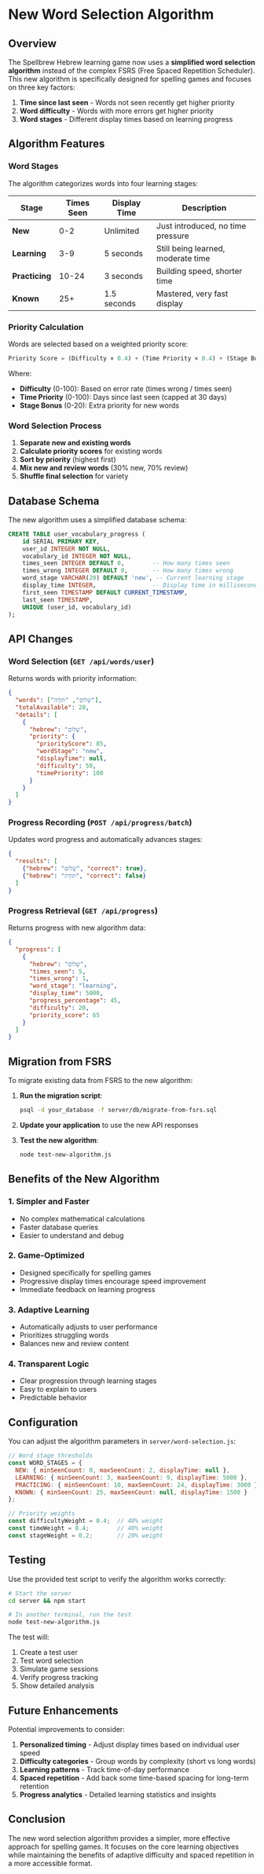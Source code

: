 # New Word Selection Algorithm

## Overview

The Spellbrew Hebrew learning game now uses a **simplified word selection algorithm** instead of the complex FSRS (Free Spaced Repetition Scheduler). This new algorithm is specifically designed for spelling games and focuses on three key factors:

1. **Time since last seen** - Words not seen recently get higher priority
2. **Word difficulty** - Words with more errors get higher priority  
3. **Word stages** - Different display times based on learning progress

## Algorithm Features

### Word Stages

The algorithm categorizes words into four learning stages:

| Stage | Times Seen | Display Time | Description |
|-------|------------|--------------|-------------|
| **New** | 0-2 | Unlimited | Just introduced, no time pressure |
| **Learning** | 3-9 | 5 seconds | Still being learned, moderate time |
| **Practicing** | 10-24 | 3 seconds | Building speed, shorter time |
| **Known** | 25+ | 1.5 seconds | Mastered, very fast display |

### Priority Calculation

Words are selected based on a weighted priority score:

```javascript
Priority Score = (Difficulty × 0.4) + (Time Priority × 0.4) + (Stage Bonus × 0.2)
```

Where:
- **Difficulty** (0-100): Based on error rate (times wrong / times seen)
- **Time Priority** (0-100): Days since last seen (capped at 30 days)
- **Stage Bonus** (0-20): Extra priority for new words

### Word Selection Process

1. **Separate new and existing words**
2. **Calculate priority scores** for existing words
3. **Sort by priority** (highest first)
4. **Mix new and review words** (30% new, 70% review)
5. **Shuffle final selection** for variety

## Database Schema

The new algorithm uses a simplified database schema:

```sql
CREATE TABLE user_vocabulary_progress (
    id SERIAL PRIMARY KEY,
    user_id INTEGER NOT NULL,
    vocabulary_id INTEGER NOT NULL,
    times_seen INTEGER DEFAULT 0,        -- How many times seen
    times_wrong INTEGER DEFAULT 0,       -- How many times wrong
    word_stage VARCHAR(20) DEFAULT 'new', -- Current learning stage
    display_time INTEGER,                -- Display time in milliseconds
    first_seen TIMESTAMP DEFAULT CURRENT_TIMESTAMP,
    last_seen TIMESTAMP,
    UNIQUE (user_id, vocabulary_id)
);
```

## API Changes

### Word Selection (`GET /api/words/user`)

Returns words with priority information:

```json
{
  "words": ["שָׁלוֹם", "תּוֹדָה"],
  "totalAvailable": 20,
  "details": [
    {
      "hebrew": "שָׁלוֹם",
      "priority": {
        "priorityScore": 85,
        "wordStage": "new",
        "displayTime": null,
        "difficulty": 50,
        "timePriority": 100
      }
    }
  ]
}
```

### Progress Recording (`POST /api/progress/batch`)

Updates word progress and automatically advances stages:

```json
{
  "results": [
    {"hebrew": "שָׁלוֹם", "correct": true},
    {"hebrew": "תּוֹדָה", "correct": false}
  ]
}
```

### Progress Retrieval (`GET /api/progress`)

Returns progress with new algorithm data:

```json
{
  "progress": [
    {
      "hebrew": "שָׁלוֹם",
      "times_seen": 5,
      "times_wrong": 1,
      "word_stage": "learning",
      "display_time": 5000,
      "progress_percentage": 45,
      "difficulty": 20,
      "priority_score": 65
    }
  ]
}
```

## Migration from FSRS

To migrate existing data from FSRS to the new algorithm:

1. **Run the migration script**:
   ```bash
   psql -d your_database -f server/db/migrate-from-fsrs.sql
   ```

2. **Update your application** to use the new API responses

3. **Test the new algorithm**:
   ```bash
   node test-new-algorithm.js
   ```

## Benefits of the New Algorithm

### 1. **Simpler and Faster**
- No complex mathematical calculations
- Faster database queries
- Easier to understand and debug

### 2. **Game-Optimized**
- Designed specifically for spelling games
- Progressive display times encourage speed improvement
- Immediate feedback on learning progress

### 3. **Adaptive Learning**
- Automatically adjusts to user performance
- Prioritizes struggling words
- Balances new and review content

### 4. **Transparent Logic**
- Clear progression through learning stages
- Easy to explain to users
- Predictable behavior

## Configuration

You can adjust the algorithm parameters in `server/word-selection.js`:

```javascript
// Word stage thresholds
const WORD_STAGES = {
  NEW: { minSeenCount: 0, maxSeenCount: 2, displayTime: null },
  LEARNING: { minSeenCount: 3, maxSeenCount: 9, displayTime: 5000 },
  PRACTICING: { minSeenCount: 10, maxSeenCount: 24, displayTime: 3000 },
  KNOWN: { minSeenCount: 25, maxSeenCount: null, displayTime: 1500 }
};

// Priority weights
const difficultyWeight = 0.4;  // 40% weight
const timeWeight = 0.4;        // 40% weight  
const stageWeight = 0.2;       // 20% weight
```

## Testing

Use the provided test script to verify the algorithm works correctly:

```bash
# Start the server
cd server && npm start

# In another terminal, run the test
node test-new-algorithm.js
```

The test will:
1. Create a test user
2. Test word selection
3. Simulate game sessions
4. Verify progress tracking
5. Show detailed analysis

## Future Enhancements

Potential improvements to consider:

1. **Personalized timing** - Adjust display times based on individual user speed
2. **Difficulty categories** - Group words by complexity (short vs long words)
3. **Learning patterns** - Track time-of-day performance
4. **Spaced repetition** - Add back some time-based spacing for long-term retention
5. **Progress analytics** - Detailed learning statistics and insights

## Conclusion

The new word selection algorithm provides a simpler, more effective approach for spelling games. It focuses on the core learning objectives while maintaining the benefits of adaptive difficulty and spaced repetition in a more accessible format.
